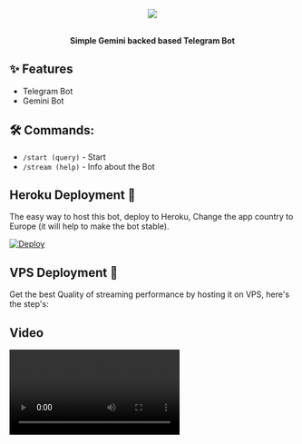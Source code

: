 <p align="center"><a href="https://github.com/amanTHEBreaker/Telegram-Gemini-Chatbot"><img src="https://r2.erweima.ai/imgcompressed/compressed_637683e9a7037309bd03a18570db9183.webp"></a></p>
<p align="center">
    <br><b>Simple Gemini backed based Telegram Bot </b><br>
</p>

## ✨ Features
- Telegram Bot
- Gemini Bot

## 🛠 Commands:
- `/start (query)` - Start
- `/stream (help)` - Info about the Bot

## Heroku Deployment 💜
The easy way to host this bot, deploy to Heroku, Change the app country to Europe (it will help to make the bot stable).

[![Deploy](https://www.herokucdn.com/deploy/button.svg)](https://heroku.com/deploy?template=https://github.com/amanTHEBreaker/Telegram-Gemini-Chatbot/)

## VPS Deployment 📡
Get the best Quality of streaming performance by hosting it on VPS, here's the step's:

## Video 

<video src='https://raw.githubusercontent.com/amanTHEBreaker/Telegram-Gemini-Chatbot/main/video.mp4'/>


```sh
sudo apt update && apt upgrade -y
sudo apt install git curl python3-pip ffmpeg -y
pip3 install -U pip
curl -sL https://deb.nodesource.com/setup_16.x | bash -
sudo apt-get install -y nodejs
npm i -g npm
git clone https://github.com/amanTHEBreaker/Telegram-Gemini-Chatbot # clone the repo.
cd Telegram-Gemini-Chatbot
pip3 install -U -r requirements.txt
py bot.py # run the bot.

# continue the host with screen or anything else, thanks for reading.
```

# Credits 💖

- [amanTheBreaker](https://github.com/amanTHEBreaker) ``Dev``

### Support & Updates 🎑
- [marcus49007](https://t.me/marcus49007)

